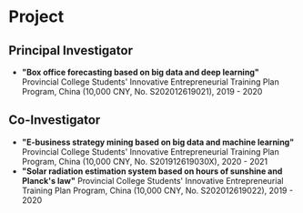 # Project

## Principal Investigator

* **"Box office forecasting based on big data and deep learning"**
  Provincial College Students' Innovative Entrepreneurial Training Plan Program, China
  (10,000 CNY, No. S202012619021), 2019 - 2020

## Co-Investigator

* **"E-business strategy mining based on big data and machine learning"**
  Provincial College Students' Innovative Entrepreneurial Training Plan Program, China
  (10,000 CNY, No. S201912619030X), 2020 - 2021
* **"Solar radiation estimation system based on hours of sunshine and Planck's law"**
  Provincial College Students' Innovative Entrepreneurial Training Plan Program, China
  (10,000 CNY, No. S202012619022), 2019 - 2020
